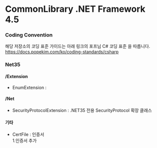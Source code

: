 ﻿# CommonLibrary .NET Framework 4.5

### Coding Convention   
해당 저장소의 코딩 표준 가이드는 아래 링크의 포프님 C# 코딩 표준 을 따릅니다.   
https://docs.popekim.com/ko/coding-standards/csharp

### Net35
#### /Extension   
- EnumExtension : 
#### /Net
- SecurityProtocolExtension : .NET35 전용 SecurityProtocol 확장 클래스   


#### 기타   
- CertFile : 인증서   
  1.인증서 추가
